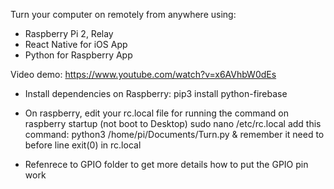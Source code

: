 Turn your computer on remotely from anywhere using:
- Raspberry Pi 2, Relay
- React Native for iOS App
- Python for Raspberry App

Video demo: https://www.youtube.com/watch?v=x6AVhbW0dEs

* Install dependencies on Raspberry:
pip3 install python-firebase

* On raspberry, edit your rc.local file for running the command on raspberry startup (not boot to Desktop)
  sudo nano /etc/rc.local
add this command: 
  python3 /home/pi/Documents/Turn.py &
remember it need to before line exit(0) in rc.local

* Refenrece to GPIO folder to get more details how to put the GPIO pin work
